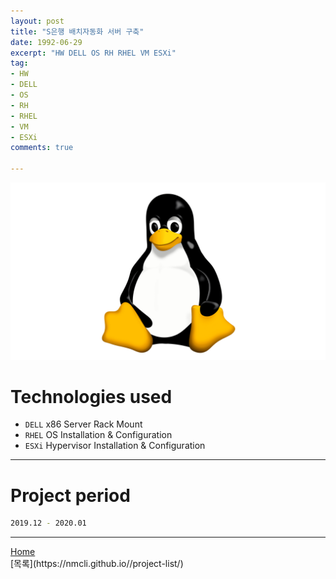 ```yaml
---
layout: post
title: "S은행 배치자동화 서버 구축"
date: 1992-06-29
excerpt: "HW DELL OS RH RHEL VM ESXi"
tag:
- HW
- DELL
- OS
- RH
- RHEL
- VM
- ESXi
comments: true

---
```


![Untitled](/assets/img/linux_logo.png)
# Technologies used
* `DELL` x86 Server Rack Mount
* `RHEL` OS Installation & Configuration
* `ESXi` Hypervisor Installation & Configuration

---

# Project period
```bash
2019.12 - 2020.01
```
---

<div markdown="0"><a href="#" class="btn">Home</a></div>
[목록](https://nmcli.github.io//project-list/)

